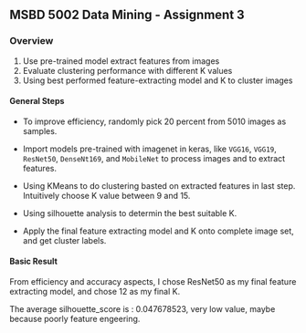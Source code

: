 ## MSBD 5002 Data Mining - Assignment 3



### Overview

1. Use pre-trained model extract features from images
2. Evaluate clustering performance with different K values
3. Using best performed feature-extracting model and K to cluster images



#### General Steps

* To improve efficiency, randomly pick 20 percent from 5010 images as samples.

* Import models pre-trained with imagenet in keras, like `VGG16`, `VGG19`, `ResNet50`, `DenseNt169`, and `MobileNet` to process images and to extract features.
* Using KMeans to do clustering basted on extracted features in last step. Intuitively choose K value between 9 and 15.
* Using silhouette analysis to determin the best suitable K.
* Apply the final feature extracting model and K onto complete image set, and get cluster labels.

#### Basic Result

From efficiency and accuracy aspects, I chose ResNet50 as my final feature extracting model, and chose 12 as my final K.

The  average silhouette_score is : 0.047678523, very low value, maybe because poorly feature engeering.